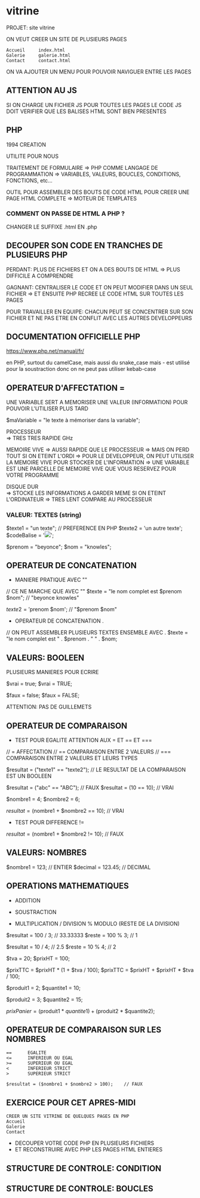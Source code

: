 # vitrine

PROJET: site vitrine

ON VEUT CREER UN SITE DE PLUSIEURS PAGES

    Accueil     index.html
    Galerie     galerie.html
    Contact     contact.html

ON VA AJOUTER UN MENU POUR POUVOIR NAVIGUER ENTRE LES PAGES


## ATTENTION AU JS

SI ON CHARGE UN FICHIER JS POUR TOUTES LES PAGES
LE CODE JS DOIT VERIFIER QUE LES BALISES HTML SONT BIEN PRESENTES


## PHP

1994 CREATION

UTILITE POUR NOUS

TRAITEMENT DE FORMULAIRE
=> PHP COMME LANGAGE DE PROGRAMMATION
=> VARIABLES, VALEURS, BOUCLES, CONDITIONS, FONCTIONS, etc...

OUTIL POUR ASSEMBLER DES BOUTS DE CODE HTML 
POUR CREER UNE PAGE HTML COMPLETE
=> MOTEUR DE TEMPLATES

### COMMENT ON PASSE DE HTML A PHP ?

CHANGER LE SUFFIXE .html EN .php

## DECOUPER SON CODE EN TRANCHES DE PLUSIEURS PHP

PERDANT: PLUS DE FICHIERS ET ON A DES BOUTS DE HTML
=> PLUS DIFFICILE A COMPRENDRE

GAGNANT: 
CENTRALISER LE CODE ET ON PEUT MODIFIER DANS UN SEUL FICHIER => ET ENSUITE PHP RECREE LE CODE HTML SUR TOUTES LES PAGES

POUR TRAVAILLER EN EQUIPE:
CHACUN PEUT SE CONCENTRER SUR SON FICHIER ET NE PAS ETRE EN CONFLIT AVEC LES AUTRES DEVELOPPEURS


## DOCUMENTATION OFFICIELLE PHP

https://www.php.net/manual/fr/

en PHP, surtout du camelCase, mais aussi du snake_case
mais - est utilisé pour la soustraction 
donc on ne peut pas utiliser kebab-case

## OPERATEUR D'AFFECTATION =

UNE VARIABLE SERT A MEMORISER UNE VALEUR (INFORMATION)
POUR POUVOIR L'UTILISER PLUS TARD

$maVariable = "le texte à mémoriser dans la variable";

PROCESSEUR      
=> TRES TRES RAPIDE GHz

MEMOIRE VIVE
=> AUSSI RAPIDE QUE LE PROCESSEUR
=> MAIS ON PERD TOUT SI ON ETEINT L'ORDI
=> POUR LE DEVELOPPEUR, ON PEUT UTILISER LA MEMOIRE VIVE POUR STOCKER DE L'INFORMATION
=> UNE VARIABLE EST UNE PARCELLE DE MEMOIRE VIVE QUE VOUS RESERVEZ POUR VOTRE PROGRAMME

DISQUE DUR      
=> STOCKE LES INFORMATIONS A GARDER MEME SI ON ETEINT L'ORDINATEUR
=> TRES LENT COMPARE AU PROCESSEUR


### VALEUR: TEXTES (string)

$texte1 = "un texte";           // PREFERENCE EN PHP
$texte2 = 'un autre texte';
$codeBalise = '<img src="images/phot1.jpg">';

$prenom = "beyonce";
$nom = "knowles";

## OPERATEUR DE CONCATENATION

* MANIERE PRATIQUE AVEC ""

// CE NE MARCHE QUE AVEC ""
$texte = "le nom complet est $prenom $nom";        // "beyonce knowles"

$texte2 = '$prenom $nom';        // "$prenom $nom"

* OPERATEUR DE CONCATENATION .

// ON PEUT ASSEMBLER PLUSIEURS TEXTES ENSEMBLE AVEC .
$texte = "le nom complet est " . $prenom . " " . $nom;

## VALEURS: BOOLEEN

PLUSIEURS MANIERES POUR ECRIRE

$vrai = true;
$vrai = TRUE;

$faux = false;
$faux = FALSE;

ATTENTION: PAS DE GUILLEMETS

## OPERATEUR DE COMPARAISON

* TEST POUR EGALITE
ATTENTION AUX = ET == ET ===

// =    AFFECTATION
// ==   COMPARAISON ENTRE 2 VALEURS
// ===  COMPARAISON ENTRE 2 VALEURS ET LEURS TYPES

$resultat = ("texte1" == "texte2");
// LE RESULTAT DE LA COMPARAISON EST UN BOOLEEN

$resultat = ("abc" == "ABC");   // FAUX
$resultat = (10 == 10);     // VRAI

$nombre1 = 4;
$nombre2 = 6;

$resultat = ($nombre1 + $nombre2 == 10);    // VRAI


* TEST POUR DIFFERENCE !=

$resultat = ($nombre1 + $nombre2 != 10);    // FAUX

## VALEURS: NOMBRES


$nombre1 = 123;         // ENTIER
$decimal = 123.45;      // DECIMAL

## OPERATIONS MATHEMATIQUES

+   ADDITION
-   SOUSTRACTION
*   MULTIPLICATION
/   DIVISION
%   MODULO  (RESTE DE LA DIVISION)

$resultat = 100 / 3;    //  33.33333
$reste    = 100 % 3;    //  1

$resultat = 10 / 4;     // 2.5
$reste    = 10 % 4;     // 2

$tva = 20;
$prixHT = 100;

$prixTTC = $prixHT * (1 + $tva / 100);
$prixTTC = $prixHT + $prixHT * $tva / 100;

$produit1 = 2;
$quantite1 = 10;

$produit2 = 3;
$quantite2 = 15;

$prixPanier = ($produit1 * $quantite1) + ($produit2 * $quantite2);



## OPERATEUR DE COMPARAISON SUR LES NOMBRES

    ==      EGALITE
    <=      INFERIEUR OU EGAL
    >=      SUPERIEUR OU EGAL
    <       INFERIEUR STRICT
    >       SUPERIEUR STRICT

    $resultat = ($nombre1 + $nombre2 > 100);    // FAUX


## EXERCICE POUR CET APRES-MIDI


    CREER UN SITE VITRINE DE QUELQUES PAGES EN PHP
    Accueil
    Galerie
    Contact

* DECOUPER VOTRE CODE PHP EN PLUSIEURS FICHIERS 
* ET RECONSTRUIRE AVEC PHP LES PAGES HTML ENTIERES



## STRUCTURE DE CONTROLE: CONDITION



## STRUCTURE DE CONTROLE: BOUCLES








